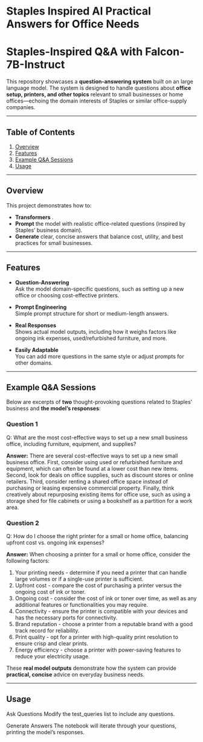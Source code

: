 # Staples Inspired AI Practical Answers for Office Needs

# Staples-Inspired Q&A with Falcon-7B-Instruct

This repository showcases a **question-answering system** built on an large language model. The system is designed to handle questions about **office setup, printers, and other topics** relevant to small businesses or home offices—echoing the domain interests of Staples or similar office-supply companies.

---

## Table of Contents

1. [Overview](#overview)  
2. [Features](#features)  
3. [Example Q&A Sessions](#example-qa-sessions)  
4. [Usage](#usage)  

---

## Overview

This project demonstrates how to:

- **Transformers** .  
- **Prompt** the model with realistic office-related questions (inspired by Staples’ business domain).  
- **Generate** clear, concise answers that balance cost, utility, and best practices for small businesses.

---

## Features

- **Question-Answering**  
  Ask the model domain-specific questions, such as setting up a new office or choosing cost-effective printers.

- **Prompt Engineering**  
  Simple prompt structure for short or medium-length answers.

- **Real Responses**  
  Shows actual model outputs, including how it weighs factors like ongoing ink expenses, used/refurbished furniture, and more.

- **Easily Adaptable**  
  You can add more questions in the same style or adjust prompts for other domains.

---

## Example Q&A Sessions

Below are excerpts of **two** thought-provoking questions related to Staples’ business and **the model’s responses**:

### Question 1

Q: What are the most cost-effective ways to set up a new small business office, including furniture, equipment, and supplies?

**Answer:**
There are several cost-effective ways to set up a new small business office. First, consider using used or refurbished furniture and equipment, which can often be found at a lower cost than new items. Second, look for deals on office supplies, such as discount stores or online retailers. Third, consider renting a shared office space instead of purchasing or leasing expensive commercial property. Finally, think creatively about repurposing existing items for office use, such as using a storage shed for file cabinets or using a bookshelf as a partition for a work area.


### Question 2

Q: How do I choose the right printer for a small or home office, balancing upfront cost vs. ongoing ink expenses?

**Answer:**
When choosing a printer for a small or home office, consider the following factors:

1. Your printing needs - determine if you need a printer that can handle large volumes or if a single-use printer is sufficient.
2. Upfront cost - compare the cost of purchasing a printer versus the ongoing cost of ink or toner.
3. Ongoing cost - consider the cost of ink or toner over time, as well as any additional features or functionalities you may require.
4. Connectivity - ensure the printer is compatible with your devices and has the necessary ports for connectivity.
5. Brand reputation - choose a printer from a reputable brand with a good track record for reliability.
6. Print quality - opt for a printer with high-quality print resolution to ensure crisp and clear prints.
7. Energy efficiency - choose a printer with power-saving features to reduce your electricity usage.


These **real model outputs** demonstrate how the system can provide **practical, concise** advice on everyday business needs.

---

## Usage

Ask Questions
Modify the test_queries list to include any questions.

Generate Answers
The notebook will iterate through your questions, printing the model’s responses.

